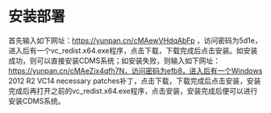 # **安装部署**

首先输入如下网址：https://yunpan.cn/cMAewVHdqAbFp ，访问密码为5d1e，进入后有一个vc\_redist.x64.exe程序，点击下载，下载完成后点击安装。如安装成功，则可以直接安装CDMS系统；如安装失败，则输入如下网址：https://yunpan.cn/cMAeZix4qfh7N，访问密码为efb8，进入后有一个Windows 2012 R2 VC14 necessary patches补丁，点击下载，下载完成后点击安装，安装完成后再打开之前的vc\_redist.x64.exe程序，点击安装，安装完成后便可以进行安装CDMS系统。





